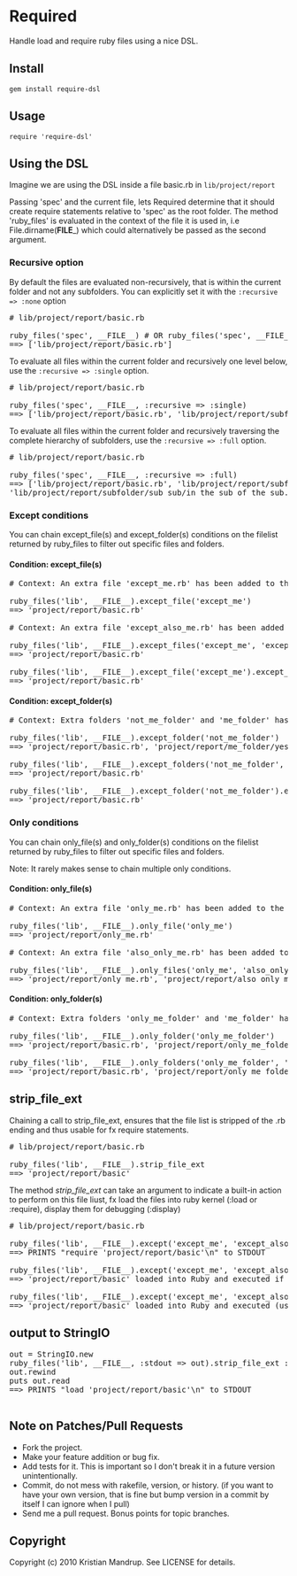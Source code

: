 # Required

Handle load and require ruby files using a nice DSL.

## Install

<code>gem install require-dsl</code>

## Usage

<code>require 'require-dsl'</code>

## Using the DSL

Imagine we are using the DSL inside a file basic.rb in <code>lib/project/report</code>

Passing 'spec' and the current file, lets Required determine that it should create require statements relative to 'spec' as the root folder.
The method 'ruby_files' is evaluated in the context of the file it is used in, i.e File.dirname(__FILE___) which could alternatively be passed as the second argument.

### Recursive option

By default the files are evaluated non-recursively, that is within the current folder and not any subfolders. You can explicitly set it with the <code>:recursive => :none</code> option

<pre>
# lib/project/report/basic.rb

ruby_files('spec', __FILE__) # OR ruby_files('spec', __FILE__, :recursive => :none)
==> ['lib/project/report/basic.rb']
</pre>

To evaluate all files within the current folder and recursively one level below, use the <code>:recursive => :single</code> option. 

<pre>
# lib/project/report/basic.rb

ruby_files('spec', __FILE__, :recursive => :single)
==> ['lib/project/report/basic.rb', 'lib/project/report/subfolder/in_the_sub.rb']
</pre>

To evaluate all files within the current folder and recursively traversing the complete hierarchy of subfolders, use the <code>:recursive => :full</code> option. 

<pre>
# lib/project/report/basic.rb

ruby_files('spec', __FILE__, :recursive => :full)
==> ['lib/project/report/basic.rb', 'lib/project/report/subfolder/in_the_sub.rb', 
'lib/project/report/subfolder/sub_sub/in_the_sub_of_the_sub.rb']
</pre>

### Except conditions

You can chain except_file(s) and except_folder(s) conditions on the filelist returned by ruby_files to filter out specific files and folders.

#### Condition: except_file(s)

<pre>
# Context: An extra file 'except_me.rb' has been added to the project/report folder:

ruby_files('lib', __FILE__).except_file('except_me')
==> 'project/report/basic.rb'

# Context: An extra file 'except_also_me.rb' has been added to the folder:

ruby_files('lib', __FILE__).except_files('except_me', 'except_also_me')
==> 'project/report/basic.rb'

ruby_files('lib', __FILE__).except_file('except_me').except_files('except_also_me')
==> 'project/report/basic.rb'
</pre>

#### Condition: except_folder(s)

<pre>
# Context: Extra folders 'not_me_folder' and 'me_folder' has been added to the project/report folder:

ruby_files('lib', __FILE__).except_folder('not_me_folder')
==> 'project/report/basic.rb', 'project/report/me_folder/yes_me.rb'

ruby_files('lib', __FILE__).except_folders('not_me_folder', 'me_folder')
==> 'project/report/basic.rb'

ruby_files('lib', __FILE__).except_folder('not_me_folder').except_folders('me_folder')
==> 'project/report/basic.rb'
</pre>

### Only conditions

You can chain only_file(s) and only_folder(s) conditions on the filelist returned by ruby_files to filter out specific files and folders.

Note: It rarely makes sense to chain multiple only conditions.

#### Condition: only_file(s)

<pre>
# Context: An extra file 'only_me.rb' has been added to the project/report folder:

ruby_files('lib', __FILE__).only_file('only_me')
==> 'project/report/only_me.rb'

# Context: An extra file 'also_only_me.rb' has been added to the folder:

ruby_files('lib', __FILE__).only_files('only_me', 'also_only_me')
==> 'project/report/only_me.rb', 'project/report/also_only_me.rb'
</pre>

#### Condition: only_folder(s)

<pre>
# Context: Extra folders 'only_me_folder' and 'me_folder' has been added to the project/report folder:

ruby_files('lib', __FILE__).only_folder('only_me_folder')
==> 'project/report/basic.rb', 'project/report/only_me_folder/yes_me.rb'

ruby_files('lib', __FILE__).only_folders('only_me_folder', 'me_folder')
==> 'project/report/basic.rb', 'project/report/only_me_folder/yes_me.rb', 'project/report/me_folder/me.rb'
</pre>


## strip_file_ext

Chaining a call to strip_file_ext, ensures that the file list is stripped of the .rb ending and thus usable for fx require statements. 

<pre>
# lib/project/report/basic.rb

ruby_files('lib', __FILE__).strip_file_ext
==> 'project/report/basic'
</pre>

The method *strip_file_ext* can take an argument to indicate a built-in action to perform on this file liust, fx load the files into ruby kernel (:load or :require), display them for debugging (:display)

<pre>
# lib/project/report/basic.rb

ruby_files('lib', __FILE__).except('except_me', 'except_also_me').strip_file_ext :display => 'require'
==> PRINTS "require 'project/report/basic'\n" to STDOUT

ruby_files('lib', __FILE__).except('except_me', 'except_also_me').strip_file_ext :require
==> 'project/report/basic' loaded into Ruby and executed if not previously loaded (using Ruby Kernel 'require' statement)

ruby_files('lib', __FILE__).except('except_me', 'except_also_me').strip_file_ext :load
==> 'project/report/basic' loaded into Ruby and executed (using Ruby Kernel 'load' statement)
</pre>

## output to StringIO

<pre>
out = StringIO.new  
ruby_files('lib', __FILE__, :stdout => out).strip_file_ext :display => :load
out.rewind
puts out.read
==> PRINTS "load 'project/report/basic'\n" to STDOUT

</pre>

## Note on Patches/Pull Requests
 
* Fork the project.
* Make your feature addition or bug fix.
* Add tests for it. This is important so I don't break it in a
  future version unintentionally.
* Commit, do not mess with rakefile, version, or history.
  (if you want to have your own version, that is fine but bump version in a commit by itself I can ignore when I pull)
* Send me a pull request. Bonus points for topic branches.

## Copyright

Copyright (c) 2010 Kristian Mandrup. See LICENSE for details.
